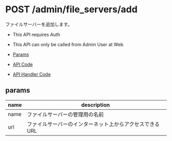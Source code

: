# POST /admin/file_servers/add

ファイルサーバーを追加します。

- This API requires Auth
- This API can only be called from Admin User at Web

- [Params](#params)
- [API Code](/src/endpoints/admin/file_servers/add.js)
- [API Handler Code](/src/handlers/web/admin/file_servers/add.js)

## params

name|description
---|---
name|ファイルサーバーの管理用の名前
url|ファイルサーバーのインターネット上からアクセスできるURL
